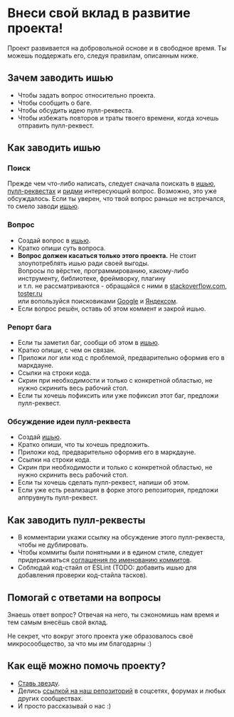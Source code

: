 # Внеси свой вклад в развитие проекта!

Проект развивается на добровольной основе и в свободное время. Ты можешь поддержать его, следуя правилам, описанным ниже.


## Зачем заводить ишью

- Чтобы задать вопрос относительно проекта.
- Чтобы сообщить о баге.
- Чтобы обсудить идею пулл-реквеста.
- Чтобы избежать повторов и траты твоего времени, когда хочешь отправить пулл-реквест.


## Как заводить ишью


### Поиск

Прежде чем что-либо написать, следует сначала поискать в [ишью](https://github.com/CSSSR/csssr-project-template/issues), [пулл-реквестах](https://github.com/CSSSR/csssr-project-template/pulls) и [ридми](https://github.com/CSSSR/csssr-project-template#readme) интересующий вопрос. Возможно, это уже обсуждалось.
Если ты уверен, что твой вопрос раньше не встречался, то смело заводи [ишью](https://github.com/CSSSR/csssr-project-template/issues/new).


### Вопрос

- Создай вопрос в [ишью](https://github.com/CSSSR/csssr-project-template/issues/new).
- Кратко опиши суть вопроса.
- **Вопрос должен касаться только этого проекта.** Не стоит злоупотреблять ишью ради своей выгоды.  
Вопросы по вёрстке, программированию, какому-либо инструменту, библиотеке, фреймворку, плагину  
и т.п. не рассматриваются - обращайся с ними в [stackoverflow.com](http://stackoverflow.com/),
[toster.ru](https://toster.ru/)  
или вопользуйся поисковиками [Google](https://www.google.com/) и [Яндексом](https://www.yandex.ru/).
- Если вопрос решён, оставь об этом коммент и закрой ишью.



### Репорт бага

- Если ты заметил баг, сообщи об этом в [ишью](https://github.com/CSSSR/csssr-project-template/issues/new).
- Кратко опиши, с чем он связан.
- Приложи лог или код с проблемой, предварительно оформив его в маркдауне.
- Ссылки на строки кода.
- Скрин при необходимости и только с конкретной областью, не нужно скринить весь рабочий стол.
- Если ты хочешь пофиксить или уже пофиксил этот баг, предложи пулл-реквест.


### Обсуждение идеи пулл-реквеста

- Создай [ишью](https://github.com/CSSSR/csssr-project-template/issues/new).
- Кратко опиши, что ты хочешь предложить.
- Приложи код, предварительно оформив его в маркдауне.
- Ссылки на строки кода.
- Скрин при необходимости и только с конкретной областью, не нужно скринить весь рабочий стол.
- Если ты хочешь сделать пулл-реквест, напиши об этом.
- Если уже есть реализация в форке этого репозитория, предложи аппрувнуть пулл-реквест.


## Как заводить пулл-реквесты

- В комментарии укажи ссылку на обсуждение этого пулл-реквеста, чтобы не дублировать.
- Чтобы коммиты были понятными и в едином стиле, следует придерживаться
[соглашения по именованию коммитов](https://github.com/CSSSR/sputnik/blob/master/Git.md#5-Соглашение-по-именованию-коммитов). 
- Соблюдай код-стайл от ESLint (TODO: добавить ишью для добавления проверки код-стайла тасков).


## Помогай с ответами на вопросы

Знаешь ответ вопрос? Отвечая на него, ты сэкономишь нам время и тем самым внесёшь свой вклад.

Не секрет, что вокруг этого проекта уже образовалось своё микросообщество, за что мы им благодарны :)


## Как ещё можно помочь проекту?

- [Ставь звезду](https://github.com/CSSSR/csssr-project-template/stargazers).
- Делись [ссылкой на наш репозиторий](https://github.com/CSSSR/csssr-project-template) в соцсетях, форумах и любых других сообществах.
- И просто рассказывай о нас :)
